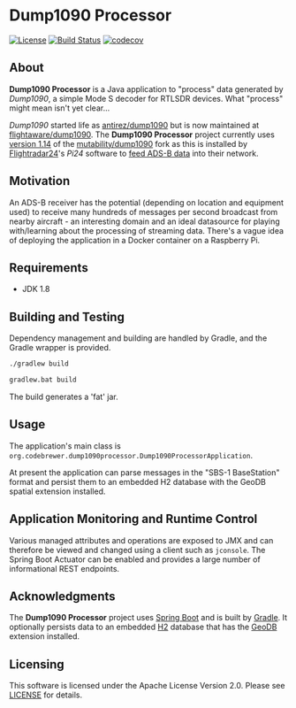 # Dump1090 Processor

[![License](https://img.shields.io/badge/License-Apache%202.0-blue.svg)](LICENSE)
[![Build Status](https://api.travis-ci.org/codebrewer/dump1090-processor.svg?branch=develop)](http://travis-ci.org/codebrewer/dump1090-processor)
[![codecov](https://codecov.io/gh/codebrewer/dump1090-processor/branch/develop/graph/badge.svg)](https://codecov.io/gh/codebrewer/dump1090-processor)

## About

**Dump1090 Processor** is a Java application to "process" data generated by *Dump1090*, a simple Mode S decoder for
RTLSDR devices. What "process" might mean isn't yet clear...

*Dump1090* started life as [antirez/dump1090](https://github.com/antirez/dump1090) but is now maintained at
[flightaware/dump1090](https://github.com/flightaware/dump1090). The **Dump1090 Processor** project currently uses
[version 1.14](https://github.com/mutability/dump1090/releases/tag/v1.14) of the
[mutability/dump1090](https://github.com/mutability/dump1090) fork as this is installed by
[Flightradar24](https://www.flightradar24.com)'s *Pi24* software to
[feed ADS-B data](https://www.flightradar24.com/build-your-own) into their network.

## Motivation

An ADS-B receiver has the potential (depending on location and equipment used) to receive many hundreds of messages per
second broadcast from nearby aircraft - an interesting domain and an ideal datasource for playing with/learning about
the processing of streaming data. There's a vague idea of deploying the application in a Docker container on a Raspberry
Pi.

## Requirements

* JDK 1.8

## Building and Testing

Dependency management and building are handled by Gradle, and the Gradle wrapper is provided.

```bash
./gradlew build
```

```bat
gradlew.bat build
```

The build generates a 'fat' jar.

## Usage

The application's main class is `org.codebrewer.dump1090processor.Dump1090ProcessorApplication`.

At present the application can parse messages in the "SBS-1 BaseStation" format and persist them to an embedded H2
database with the GeoDB spatial extension installed.

## Application Monitoring and Runtime Control

Various managed attributes and operations are exposed to JMX and can therefore be viewed and changed using a client such
as `jconsole`. The Spring Boot Actuator can be enabled and provides a large number of informational REST endpoints.

## Acknowledgments

The **Dump1090 Processor** project uses [Spring Boot](https://projects.spring.io/spring-boot/) and is built by
[Gradle](https://gradle.org). It optionally persists data to an embedded [H2](https://www.h2database.com/html/main.html)
database that has the [GeoDB](https://github.com/jdeolive/geodb) extension installed.

## Licensing

This software is licensed under the Apache License Version 2.0. Please see [LICENSE](LICENSE) for details.
